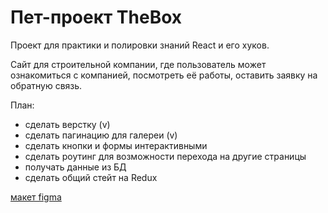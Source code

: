 # Пет-проект TheBox

Проект для практики и полировки знаний React и его хуков.

Сайт для строительной компании, где пользователь может ознакомиться с компанией, посмотреть её работы, оставить заявку на обратную связь.

План:
   - сделать верстку (v)
   - сделать пагинацию для галереи (v)
   - сделать кнопки и формы интерактивными
   - сделать роутинг для возможности перехода на другие страницы
   - получать данные из БД
   - сделать общий стейт на Redux

[макет figma](https://www.figma.com/file/ycFy8q3mQxkDXt3Oya1Vv6/Responsive%2FComponents-Landing-Page---Construction-Company-(Community)?type=design&node-id=47-347)
